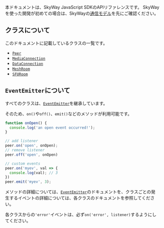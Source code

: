 本ドキュメントは、SkyWay JavaScript SDKのAPIリファレンスです。
SkyWayを使った開発が初めての場合は、SkyWayの[通信モデル](https://webrtc.ecl.ntt.com/communication-model.html)を先にご確認ください。

## クラスについて

このドキュメントに記載しているクラスの一覧です。

- [`Peer`](./peer)
- [`MediaConnection`](./mediaconnection)
- [`DataConnection`](./dataconnection)
- [`MeshRoom`](./meshroom)
- [`SFURoom`](./sfuroom)

## `EventEmitter`について

すべてのクラスは、[`EventEmitter`](https://nodejs.org/api/events.html#events_class_eventemitter)を継承しています。

そのため、`on()`や`off()`、`emit()`などのメソッドが利用可能です。

```js
function onOpen() {
  console.log('an open event occurred!');
}

// add listener
peer.on('open', onOpen);
// remove listener
peer.off('open', onOpen)

// custom events
peer.on('myev', val => {
  console.log(val); // 3
})
peer.emit('myev', 3);
```

メソッドの詳細については、[`EventEmitter`](https://nodejs.org/api/events.html#events_class_eventemitter)のドキュメントを、クラスごとの発生するイベントの詳細については、各クラスのドキュメントを参照してください。

各クラスからの`'error'`イベントは、必ず`on('error', listener)`するようにしてください。
